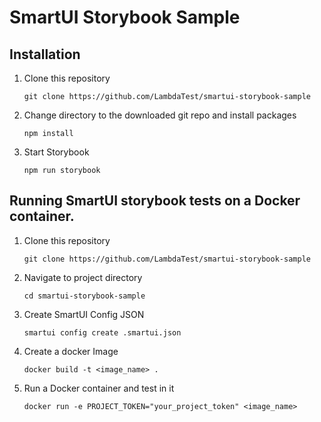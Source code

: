 # SmartUI Storybook Sample 

## Installation

1. Clone this repository
    ```
    git clone https://github.com/LambdaTest/smartui-storybook-sample
    ```

2. Change directory to the downloaded git repo and install packages
    ```
    npm install
    ```

3. Start Storybook 
    ```
    npm run storybook 
    ```

## Running SmartUI storybook tests on a Docker container.

1. Clone this repository
    ```
    git clone https://github.com/LambdaTest/smartui-storybook-sample
    ```
2. Navigate to project directory
    ```
    cd smartui-storybook-sample
    ```
3. Create SmartUI Config JSON
    ```
    smartui config create .smartui.json
    ```
4. Create a docker Image
    ```
    docker build -t <image_name> .
    ```
5. Run a Docker container and test in it
    ```
    docker run -e PROJECT_TOKEN="your_project_token" <image_name>
    ```

